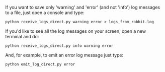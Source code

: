 If you want to save only 'warning' and 'error' (and not 'info') log messages to a file, just open a console and type:
```
python receive_logs_direct.py warning error > logs_from_rabbit.log
```

If you'd like to see all the log messages on your screen, open a new terminal and do:
```
python receive_logs_direct.py info warning error
```

And, for example, to emit an error log message just type:
```
python emit_log_direct.py error 
```

